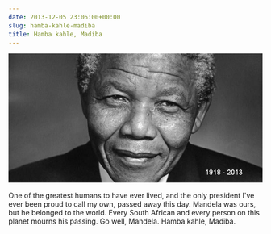 ```yaml
---
date: 2013-12-05 23:06:00+00:00
slug: hamba-kahle-madiba
title: Hamba kahle, Madiba
---
```


![NelsonMandela](/images/NelsonMandela.jpg)

One of the greatest humans to have ever lived, and the only president I've ever been proud to call my own, passed away this day. Mandela was ours, but he belonged to the world. Every South African and every person on this planet mourns his passing. Go well, Mandela. Hamba kahle, Madiba.


